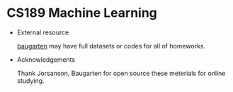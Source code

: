# CS189 Machine Learning

* External resource

    [baugarten](https://github.com/baugarten/cs189) may have full datasets or codes
    for all of homeworks.

* Acknowledgements

    Thank Jorsanson, Baugarten for open source these meterials for online studying.
